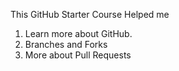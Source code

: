 This GitHub Starter Course Helped me 
1) Learn more about GitHub.
2) Branches and Forks
3) More about Pull Requests
   

